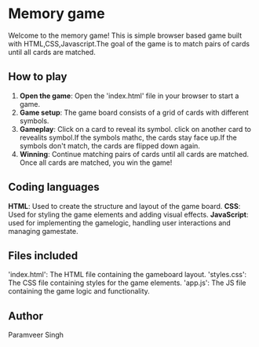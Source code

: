# Memory game
Welcome to the memory game! This is simple browser based game built with HTML,CSS,Javascript.The goal of the game is to match pairs of cards until all cards are matched.
## How to play
1. **Open the game**: Open the 'index.html' file in your browser to start a game.
2. **Game setup**: The game board consists of a grid of cards with different symbols.
3. **Gameplay**: Click on a card to reveal its symbol. click on another card to revealits symbol.If the symbols mathc, the cards stay face up.If the symbols don't match, the cards are flipped down again.
4. **Winning**: Continue matching pairs of cards until all cards are matched. Once all cards are matched, you win the game!

## Coding languages 
**HTML**: Used to create the structure and layout of the game board.
**CSS**: Used for styling the game elements and adding visual effects.
**JavaScript**: used for implementing the gamelogic, handling user interactions and managing gamestate.

## Files included
'index.html': The HTML file containing the gameboard layout.
'styles.css': The CSS file containing styles for the game elements.
'app.js': The JS file containing the game logic and functionality.

## Author
Paramveer Singh
